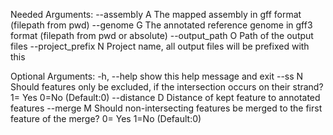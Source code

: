 Needed Arguments:
  --assembly A        The mapped assembly in gff format (filepath from pwd)
  --genome G          The annotated reference genome in gff3 format (filepath from pwd or absolute)
  --output_path O     Path of the output files
  --project_prefix N  Project name, all output files will be prefixed with this

Optional Arguments:
  -h, --help          show this help message and exit
  --ss N              Should features only be excluded, if the intersection occurs on their strand? 1= Yes 0=No (Default:0)
  --distance D        Distance of kept feature to annotated features
  --merge M           Should non-intersecting features be merged to the first feature of the merge? 0= Yes 1=No (Default:0)

